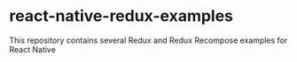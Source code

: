 # react-native-redux-examples
This repository contains several Redux and Redux Recompose examples for React Native
